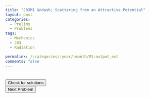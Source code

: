 ```yaml
---
title: "J03M1 &ndash; Scattering from an Attractive Potential"
layout: post
categories:
  - Prelims
  - Problems
tags:
  - Mechanics
  - J03
  - Radiation

permalink: /:categories/:year/:month/M1:output_ext
comments: false
---
```

<object data="2003J1M.pdf" type="application/pdf" width="100%" height="500"></object>

<div class='navbar'>
	<div float='left'><button onclick="window.location='T3.html'" style='visibility: hidden;'>Previous Problem</button></div>
	<div float='center'><button onclick="window.location='https://princetonprelim.com/prelim/10/'">Check for solutions</button></div>
	<div float='right'><button onclick="window.location='M2.html'" > Next Problem</button></div>
</div>
